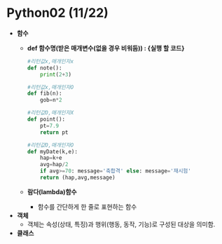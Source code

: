 Python02 (11/22)
======================
- **함수**
    - **def 함수명(받은 매개변수(없을 경우 비워둠)) : {실행 할 코드}**
        
        ```python
        #리턴값x,매개인자x
        def note():
        	print(2+3)
        ```
        
        ```python
        #리턴값x,매개인자O
        def fib(n):
        	gob=n*2
        ```
        
        ```python
        #리턴값O,매개인자X
        def point():
        	pt=7.9
        	return pt
        ```
        
        ```python
        #리턴값O,매개인자O
        def myDate(k,e):
        	hap=k+e
        	avg=hap/2
        	if avg>=70: message='축합격' else: message='재시험'
        	return (hap,avg,message)
        ```
        
    - **람다(lambda)함수**
        - 함수를 간단하게 한 줄로 표현하는 함수
- **************************************객체**************************************
    - 객체는 속성(상태, 특징)과 행위(행동, 동작, 기능)로 구성된 대상을 의미함.
- **클래스**
